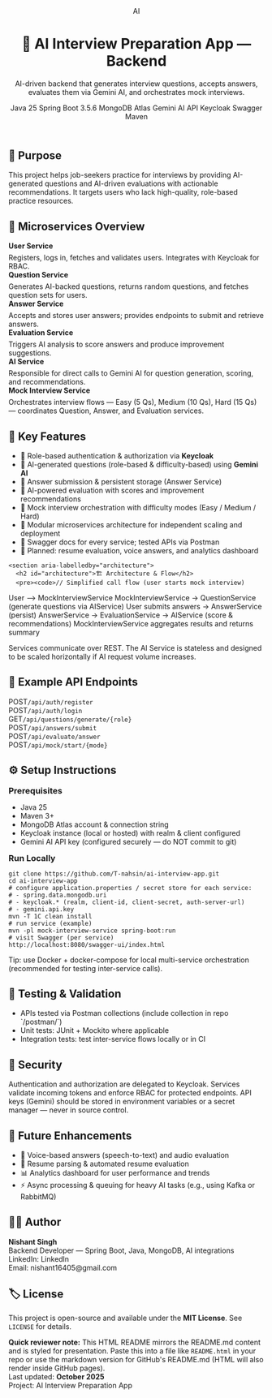 
<html lang="en">
<head>
  <meta charset="utf-8" />
  <meta name="viewport" content="width=device-width,initial-scale=1" />
</head>
<body>
  <div class="container" role="main">
    <header>
      <div class="logo">AI</div>
      <div>
        <h1>🤖 AI Interview Preparation App — Backend</h1>
        <p class="lead">AI-driven backend that generates interview questions, accepts answers, evaluates them via Gemini AI, and orchestrates mock interviews.</p>
        <div class="badges">
          <span class="badge">Java 25</span>
          <span class="badge">Spring Boot 3.5.6</span>
          <span class="badge">MongoDB Atlas</span>
          <span class="badge">Gemini AI API</span>
          <span class="badge">Keycloak</span>
          <span class="badge">Swagger</span>
          <span class="badge">Maven</span>
        </div>
      </div>
    </header>

<section aria-labelledby="purpose">
      <h2 id="purpose">🧠 Purpose</h2>
      <p style="color:var(--muted); margin:8px 0 0;">
        This project helps job-seekers practice for interviews by providing AI-generated questions and AI-driven evaluations with actionable recommendations. It targets users who lack high-quality, role-based practice resources.
      </p>
    </section>

<section aria-labelledby="services">
      <h2 id="services">🧩 Microservices Overview</h2>
      <div class="grid" style="margin-top:6px;">
        <div>
          <strong>User Service</strong>
          <p class="muted" style="color:var(--muted); margin:6px 0 0;">Registers, logs in, fetches and validates users. Integrates with Keycloak for RBAC.</p>
        </div>
        <div>
          <strong>Question Service</strong>
          <p class="muted" style="color:var(--muted); margin:6px 0 0;">Generates AI-backed questions, returns random questions, and fetches question sets for users.</p>
        </div>

  <div>
          <strong>Answer Service</strong>
          <p class="muted" style="color:var(--muted); margin:6px 0 0;">Accepts and stores user answers; provides endpoints to submit and retrieve answers.</p>
        </div>
        <div>
          <strong>Evaluation Service</strong>
          <p class="muted" style="color:var(--muted); margin:6px 0 0;">Triggers AI analysis to score answers and produce improvement suggestions.</p>
        </div>

  <div>
          <strong>AI Service</strong>
          <p class="muted" style="color:var(--muted); margin:6px 0 0;">Responsible for direct calls to Gemini AI for question generation, scoring, and recommendations.</p>
        </div>
        <div>
          <strong>Mock Interview Service</strong>
          <p class="muted" style="color:var(--muted); margin:6px 0 0;">Orchestrates interview flows — Easy (5 Qs), Medium (10 Qs), Hard (15 Qs) — coordinates Question, Answer, and Evaluation services.</p>
        </div>
      </div>
    </section>

<section aria-labelledby="features">
      <h2 id="features">🧠 Key Features</h2>
      <ul>
        <li>🔐 Role-based authentication & authorization via <strong>Keycloak</strong></li>
        <li>🤖 AI-generated questions (role-based & difficulty-based) using <strong>Gemini AI</strong></li>
        <li>📝 Answer submission & persistent storage (Answer Service)</li>
        <li>🧾 AI-powered evaluation with scores and improvement recommendations</li>
        <li>🎯 Mock interview orchestration with difficulty modes (Easy / Medium / Hard)</li>
        <li>🧱 Modular microservices architecture for independent scaling and deployment</li>
        <li>📘 Swagger docs for every service; tested APIs via Postman</li>
        <li>🚀 Planned: resume evaluation, voice answers, and analytics dashboard</li>
      </ul>
    </section>

    <section aria-labelledby="architecture">
      <h2 id="architecture">🏗 Architecture & Flow</h2>
      <pre><code>// Simplified call flow (user starts mock interview)
User --> MockInterviewService
  MockInterviewService -> QuestionService (generate questions via AIService)
  User submits answers -> AnswerService (persist)
  AnswerService -> EvaluationService -> AIService (score & recommendations)
  MockInterviewService aggregates results and returns summary
</code></pre>
      <p style="color:var(--muted); margin-top:8px;">
        Services communicate over REST. The AI Service is stateless and designed to be scaled horizontally if AI request volume increases.
      </p>
    </section>

  <section aria-labelledby="api">
      <h2 id="api">🔌 Example API Endpoints</h2>
      <div class="endpoint"><span class="chip">POST</span><code>/api/auth/register</code></div>
      <div class="endpoint"><span class="chip">POST</span><code>/api/auth/login</code></div>
      <div class="endpoint"><span class="chip">GET</span><code>/api/questions/generate/{role}</code></div>
      <div class="endpoint"><span class="chip">POST</span><code>/api/answers/submit</code></div>
      <div class="endpoint"><span class="chip">POST</span><code>/api/evaluate/answer</code></div>
      <div class="endpoint"><span class="chip">POST</span><code>/api/mock/start/{mode}</code></div>
    </section>

  <section aria-labelledby="setup">
      <h2 id="setup">⚙️ Setup Instructions</h2>

  <h3 style="margin:8px 0 6px;">Prerequisites</h3>
    <ul>
        <li>Java 25</li>
        <li>Maven 3+</li>
        <li>MongoDB Atlas account & connection string</li>
        <li>Keycloak instance (local or hosted) with realm & client configured</li>
        <li>Gemini AI API key (configured securely — do NOT commit to git)</li>
      </ul>

  <h3 style="margin:8px 0 6px;">Run Locally</h3>
  <pre><code>git clone https://github.com/T-nahsin/ai-interview-app.git
cd ai-interview-app
# configure application.properties / secret store for each service:
# - spring.data.mongodb.uri
# - keycloak.* (realm, client-id, client-secret, auth-server-url)
# - gemini.api.key
mvn -T 1C clean install
# run service (example)
mvn -pl mock-interview-service spring-boot:run
# visit Swagger (per service)
http://localhost:8080/swagger-ui/index.html
</code></pre>

<p style="color:var(--muted); margin-top:8px;">Tip: use Docker + docker-compose for local multi-service orchestration (recommended for testing inter-service calls).</p>
    </section>

  <section aria-labelledby="testing">
      <h2 id="testing">🧪 Testing & Validation</h2>
      <ul>
        <li>APIs tested via Postman collections (include collection in repo `/postman/`)</li>
        <li>Unit tests: JUnit + Mockito where applicable</li>
        <li>Integration tests: test inter-service flows locally or in CI</li>
      </ul>
    </section>

  <section aria-labelledby="security">
      <h2 id="security">🔐 Security</h2>
      <p style="color:var(--muted); margin:6px 0 0;">
        Authentication and authorization are delegated to Keycloak. Services validate incoming tokens and enforce RBAC for protected endpoints. API keys (Gemini) should be stored in environment variables or a secret manager — never in source control.
      </p>
    </section>

  <section aria-labelledby="future">
      <h2 id="future">🚧 Future Enhancements</h2>
      <ul>
        <li>🎤 Voice-based answers (speech-to-text) and audio evaluation</li>
        <li>📄 Resume parsing & automated resume evaluation</li>
        <li>📊 Analytics dashboard for user performance and trends</li>
        <li>⚡️ Async processing & queuing for heavy AI tasks (e.g., using Kafka or RabbitMQ)</li>
      </ul>
    </section>

  <section aria-labelledby="author">
      <h2 id="author">👨‍💻 Author</h2>
      <p style="color:var(--muted); margin:6px 0 0;">
        <strong>Nishant Singh</strong><br/>
        Backend Developer — Spring Boot, Java, MongoDB, AI integrations<br/>
        LinkedIn: <a href="https://www.linkedin.com/in/nishant-singh-95a15b2a6/" style="color:var(--accent); text-decoration:none;">Linkedln</a><br/>
        Email: <span style="color:var(--muted);">nishant16405@gmail.com</span>
      </p>
    </section>

  <section aria-labelledby="license">
      <h2 id="license">🏷 License</h2>
      <p style="color:var(--muted); margin:6px 0 0;">This project is open-source and available under the <strong>MIT License</strong>. See <code>LICENSE</code> for details.</p>
    </section>

  <div style="margin-top:14px;" class="note">
      <strong>Quick reviewer note:</strong> This HTML README mirrors the README.md content and is styled for presentation. Paste this into a file like <code>README.html</code> in your repo or use the markdown version for GitHub's README.md (HTML will also render inside GitHub pages).
    </div>

  <footer>
      <div style="color:var(--muted);">Last updated: <strong>October 2025</strong></div>
      <div style="color:var(--muted)">Project: AI Interview Preparation App</div>
    </footer>
  </div>
</body>
</html>

